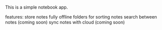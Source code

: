 This is a simple notebook app.

features:
store notes fully offline
folders for sorting notes
search between notes (coming soon)
sync notes with cloud (coming soon)